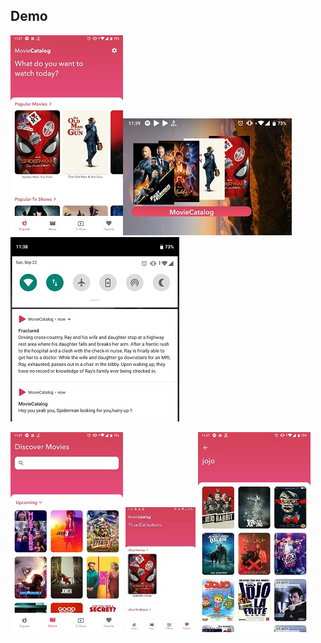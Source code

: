 ## Demo

![Home](demo/home.jpeg)![Widget](demo/widget.jpeg) ![Notif](demo/notif.jpeg)

![Movie](demo/movie.jpeg) ![Favorite](demo/favorite.jpeg) ![Search](demo/search_movie.jpeg)


